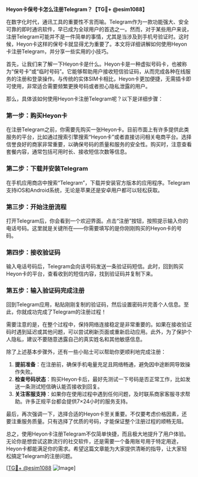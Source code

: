 **Heyon卡保号卡怎么注册Telegram？【TG💪+ @esim1088】**

在数字化时代，通讯工具的重要性不言而喻。Telegram作为一款功能强大、安全可靠的即时通讯软件，早已成为全球用户的首选之一。然而，对于某些用户来说，注册Telegram可能并不是一件简单的事情，尤其是当涉及到手机号验证时。这时候，Heyon卡这样的保号卡就显得尤为重要了。本文将详细讲解如何使用Heyon卡注册Telegram，并分享一些实用的小技巧。

首先，让我们来了解一下Heyon卡是什么。Heyon卡是一种虚拟号码卡，也被称为“保号卡”或“临时号码”。它能够帮助用户接收短信验证码，从而完成各种在线服务的注册和登录操作。与传统的实体SIM卡相比，Heyon卡更加便捷，无需插卡即可使用，非常适合需要频繁更换号码或者担心隐私泄露的用户。

那么，具体该如何使用Heyon卡注册Telegram呢？以下是详细步骤：

### **第一步：购买Heyon卡**
在注册Telegram之前，你需要先购买一张Heyon卡。目前市面上有许多提供此类服务的平台，比如通过搜索引擎搜索“Heyon卡”或者直接访问相关电商平台。选择信誉良好的商家非常重要，以确保号码的质量和服务的安全性。购买时，注意查看套餐内容，通常包括可用时长、接收短信次数等信息。

### **第二步：下载并安装Telegram**
在手机应用商店中搜索“Telegram”，下载并安装官方版本的应用程序。Telegram支持iOS和Android系统，无论是苹果还是安卓用户都可以轻松获取。

### **第三步：开始注册流程**
打开Telegram后，你会看到一个欢迎界面。点击“注册”按钮，按照提示输入你的电话号码。这里就是关键所在——你需要填写的是你刚刚购买的Heyon卡的号码。

### **第四步：接收验证码**
输入电话号码后，Telegram会向该号码发送一条验证码短信。此时，回到购买Heyon卡的平台，查看收到的短信内容，找到验证码并复制下来。

### **第五步：输入验证码完成注册**
回到Telegram应用，粘贴刚刚复制的验证码，然后设置密码并完善个人信息。至此，你就成功完成了Telegram的注册过程！

需要注意的是，在整个过程中，保持网络连接稳定是非常重要的。如果在接收验证码时遇到延迟或其他问题，可以尝试刷新页面或重新启动应用。此外，为了保护个人隐私，建议不要随意透露自己的真实姓名和其他敏感信息。

除了上述基本步骤外，还有一些小贴士可以帮助你更顺利地完成注册：

1. **提前准备**：在注册前，确保手机电量充足且网络畅通，避免因中途断网导致操作失败。
2. **检查号码状态**：购买Heyon卡后，最好先测试一下号码是否正常工作，比如发送一条测试短信确认能否接收到回复。
3. **关注客服支持**：如果你在使用过程中遇到任何问题，及时联系商家客服寻求帮助。许多正规平台都会提供7×24小时的服务支持。

最后，再次强调一下，选择合适的Heyon卡至关重要。不仅要考虑价格因素，还要注重服务质量。只有选择了优质的号码，才能保证整个注册过程的顺畅无阻。

总之，使用Heyon卡注册Telegram不仅简单快捷，而且极大地提升了用户体验。无论你是想尝试这款流行的社交软件，还是需要一个备用账号用于特定用途，Heyon卡都能满足你的需求。希望这篇文章能为大家提供清晰的指导，让大家轻松搞定Telegram的注册问题。

[[TG💪+ @esim1088](https://t.me/s/esim1088) ![Image](https://i.postimg.cc/4NQfJmqS/Snipaste-2025-05-13-00-14-12.png)]